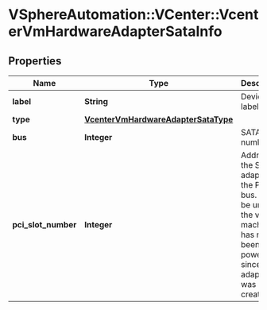 # VSphereAutomation::VCenter::VcenterVmHardwareAdapterSataInfo

## Properties
Name | Type | Description | Notes
------------ | ------------- | ------------- | -------------
**label** | **String** | Device label. | 
**type** | [**VcenterVmHardwareAdapterSataType**](VcenterVmHardwareAdapterSataType.md) |  | 
**bus** | **Integer** | SATA bus number. | 
**pci_slot_number** | **Integer** | Address of the SATA adapter on the PCI bus. May be unset if the virtual machine has never been powered on since the adapter was created. | [optional] 


